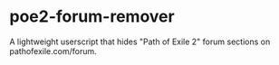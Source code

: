 # poe2-forum-remover
A lightweight userscript that hides "Path of Exile 2" forum sections on pathofexile.com/forum.
